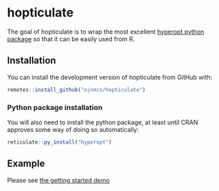 
# hopticulate

<!-- badges: start -->
<!-- badges: end -->

The goal of hopticulate is to wrap the most excellent [hyperopt python package](https://github.com/hyperopt/hyperopt)
so that it can be easily used from R.

## Installation

<!--
You can install the released version of hopticulate from [CRAN](https://CRAN.R-project.org) with:

``` r
install.packages("hopticulate")
```
-->


You can install the development version of hopticulate from GitHub with:

``` r
remotes::install_github("njnmco/hopticulate")
```

### Python package installation

You will also need to install the python package, at least until CRAN approves some way of doing so automatically:

```r
reticulate::py_install("hyperopt")
```


## Example

Please see [the getting started demo](demo/getting-started.R)
